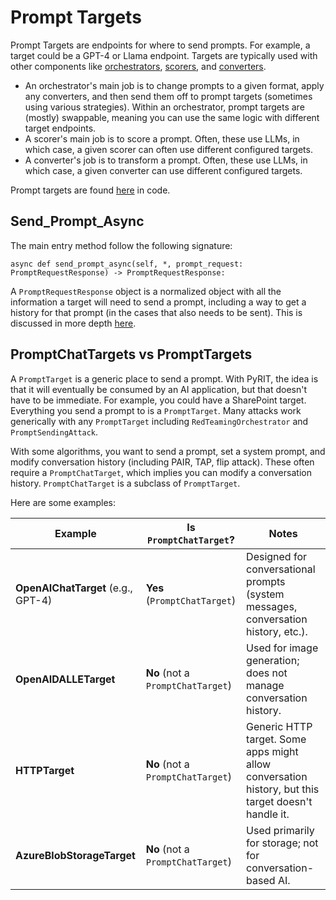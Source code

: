 # Prompt Targets

Prompt Targets are endpoints for where to send prompts. For example, a target could be a GPT-4 or Llama endpoint. Targets are typically used with other components like [orchestrators](../orchestrators/0_orchestrator.md), [scorers](../scoring/0_scoring.md), and [converters](../converters/0_converters.ipynb).

- An orchestrator's main job is to change prompts to a given format, apply any converters, and then send them off to prompt targets (sometimes using various strategies). Within an orchestrator, prompt targets are (mostly) swappable, meaning you can use the same logic with different target endpoints.
- A scorer's main job is to score a prompt. Often, these use LLMs, in which case, a given scorer can often use different configured targets.
- A converter's job is to transform a prompt. Often, these use LLMs, in which case, a given converter can use different configured targets.

Prompt targets are found [here](https://github.com/Azure/PyRIT/tree/main/pyrit/prompt_target/) in code.


## Send_Prompt_Async

The main entry method follow the following signature:

```
async def send_prompt_async(self, *, prompt_request: PromptRequestResponse) -> PromptRequestResponse:
```

A `PromptRequestResponse` object is a normalized object with all the information a target will need to send a prompt, including a way to get a history for that prompt (in the cases that also needs to be sent). This is discussed in more depth [here](../memory/3_prompt_request.md).

## PromptChatTargets vs PromptTargets

A `PromptTarget` is a generic place to send a prompt. With PyRIT, the idea is that it will eventually be consumed by an AI application, but that doesn't have to be immediate. For example, you could have a SharePoint target. Everything you send a prompt to is a `PromptTarget`. Many attacks work generically with any `PromptTarget` including `RedTeamingOrchestrator` and `PromptSendingAttack`.

With some algorithms, you want to send a prompt, set a system prompt, and modify conversation history (including PAIR, TAP, flip attack). These often require a `PromptChatTarget`, which implies you can modify a conversation history. `PromptChatTarget` is a subclass of `PromptTarget`.

Here are some examples:

| Example                             | Is `PromptChatTarget`?               | Notes                                                                                           |
|-------------------------------------|---------------------------------------|-------------------------------------------------------------------------------------------------|
| **OpenAIChatTarget** (e.g., GPT-4)  | **Yes** (`PromptChatTarget`)         | Designed for conversational prompts (system messages, conversation history, etc.).               |
| **OpenAIDALLETarget**               | **No** (not a `PromptChatTarget`)    | Used for image generation; does not manage conversation history.                                 |
| **HTTPTarget**                      | **No** (not a `PromptChatTarget`)    | Generic HTTP target. Some apps might allow conversation history, but this target doesn't handle it. |
| **AzureBlobStorageTarget**          | **No** (not a `PromptChatTarget`)    | Used primarily for storage; not for conversation-based AI.                                       |
